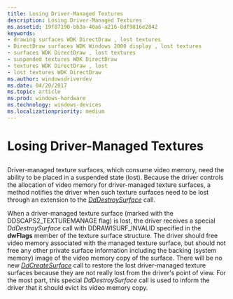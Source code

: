 ```yaml
---
title: Losing Driver-Managed Textures
description: Losing Driver-Managed Textures
ms.assetid: 19f87190-bb3a-40a6-a216-8df9816e2842
keywords:
- drawing surfaces WDK DirectDraw , lost textures
- DirectDraw surfaces WDK Windows 2000 display , lost textures
- surfaces WDK DirectDraw , lost textures
- suspended textures WDK DirectDraw
- textures WDK DirectDraw , lost
- lost textures WDK DirectDraw
ms.author: windowsdriverdev
ms.date: 04/20/2017
ms.topic: article
ms.prod: windows-hardware
ms.technology: windows-devices
ms.localizationpriority: medium
---
```


# Losing Driver-Managed Textures


## <span id="ddk_losing_driver_managed_textures_gg"></span><span id="DDK_LOSING_DRIVER_MANAGED_TEXTURES_GG"></span>


Driver-managed texture surfaces, which consume video memory, need the ability to be placed in a suspended state (lost). Because the driver controls the allocation of video memory for driver-managed texture surfaces, a method notifies the driver when such texture surfaces need to be lost through an extension to the [*DdDestroySurface*](https://msdn.microsoft.com/library/windows/hardware/ff549281) call.

When a driver-managed texture surface (marked with the DDSCAPS2\_TEXTUREMANAGE flag) is lost, the driver receives a special *DdDestroySurface* call with DDRAWISURF\_INVALID specified in the **dwFlags** member of the texture surface structure. The driver should free video memory associated with the managed texture surface, but should not free any other private surface information including the backing (system memory) image of the video memory copy of the surface. There will be no new [*DdCreateSurface*](https://msdn.microsoft.com/library/windows/hardware/ff549263) call to restore the lost driver-managed texture surfaces because they are not really lost from the driver's point of view. For the most part, this special *DdDestroySurface* call is used to inform the driver that it should evict its video memory copy.

 

 





